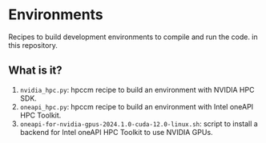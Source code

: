 # Environments

Recipes to build development environments to compile and run the code.
in this repository.


## What is it?

1. `nvidia_hpc.py`: hpccm recipe to build an environment with NVIDIA HPC SDK.
1. `oneapi_hpc.py`: hpccm recipe to build an environment with Intel oneAPI
   HPC Toolkit.
1. `oneapi-for-nvidia-gpus-2024.1.0-cuda-12.0-linux.sh`: script to install
   a backend for Intel oneAPI HPC Toolkit to use NVIDIA GPUs.
